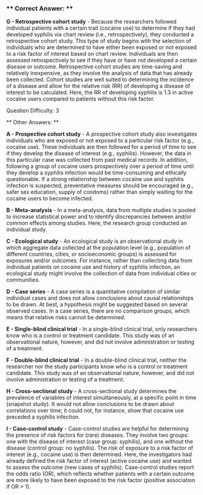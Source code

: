 ### ** Correct Answer: **

**G - Retrospective cohort study** - Because the researchers followed individual patients with a certain trait (cocaine use) to determine if they had developed syphilis via chart review (i.e., retrospectively), they conducted a retrospective cohort study. This type of study begins with the selection of individuals who are determined to have either been exposed or not exposed to a risk factor of interest based on chart review. Individuals are then assessed retrospectively to see if they have or have not developed a certain disease or outcome. Retrospective cohort studies are time-saving and relatively inexpensive, as they involve the analysis of data that has already been collected. Cohort studies are well suited to determining the incidence of a disease and allow for the relative risk (RR) of developing a disease of interest to be calculated. Here, the RR of developing syphilis is 1.3 in active cocaine users compared to patients without this risk factor.

Question Difficulty: 3

** Other Answers: **

**A - Prospective cohort study** - A prospective cohort study also investigates individuals who are exposed or not exposed to a particular risk factor (e.g., cocaine use). These individuals are then followed for a period of time to see if they develop the disease of interest (e.g., syphilis). However, the data in this particular case was collected from past medical records. In addition, following a group of cocaine users prospectively over a period of time until they develop a syphilis infection would be time-consuming and ethically questionable. If a strong relationship between cocaine use and syphilis infection is suspected, preventative measures should be encouraged (e.g., safer sex education, supply of condoms) rather than simply waiting for the cocaine users to become infected.

**B - Meta-analysis** - In a meta-analysis, data from multiple studies is pooled to increase statistical power and to identify discrepancies between and/or common effects among studies. Here, the research group conducted an individual study.

**C - Ecological study** - An ecological study is an observational study in which aggregate data collected at the population level (e.g., population of different countries, cities, or socioeconomic groups) is assessed for exposures and/or outcomes. For instance, rather than collecting data from individual patients on cocaine use and history of syphilis infection, an ecological study might involve the collection of data from individual cities or communities.

**D - Case series** - A case series is a quantitative compilation of similar individual cases and does not allow conclusions about causal relationships to be drawn. At best, a hypothesis might be suggested based on several observed cases. In a case series, there are no comparison groups, which means that relative risks cannot be determined.

**E - Single-blind clinical trial** - In a single-blind clinical trial, only researchers know who is a control or treatment candidate. This study was of an observational nature, however, and did not involve administration or testing of a treatment.

**F - Double-blind clinical trial** - In a double-blind clinical trial, neither the researcher nor the study participants know who is a control or treatment candidate. This study was of an observational nature, however, and did not involve administration or testing of a treatment.

**H - Cross-sectional study** - A cross-sectional study determines the prevalence of variables of interest simultaneously, at a specific point in time (snapshot study). It would not allow conclusions to be drawn about correlations over time; it could not, for instance, show that cocaine use preceded a syphilis infection.

**I - Case-control study** - Case-control studies are helpful for determining the presence of risk factors for (rare) diseases. They involve two groups: one with the disease of interest (case group: syphilis), and one without the disease (control group: no syphilis). The risk of exposure to a risk factor of interest (e.g., cocaine use) is then determined. Here, the investigators had already defined the risk factor of interest (active cocaine use) and wanted to assess the outcome (new cases of syphilis). Case-control studies report the odds ratio (OR), which reflects whether patients with a certain outcome are more likely to have been exposed to the risk factor (positive association if OR > 1).

